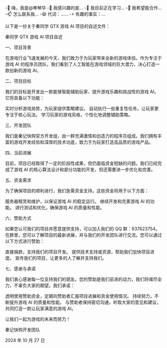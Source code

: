 -👋 嗨，我是@琴琴华
-👀 我感兴趣的是...
-🌱 我目前正在学习...
-💞️ 我希望能合作...
-📫 怎么联系我...
-😄 代词：......
-⚡ 有趣的事实：...

<!---
qincenhua/qincenhua是a ✨ special ✨ 资源库，因为它的'README.md'(此文件)出现在您的GitHub配置文件中。
您可以单击“预览”链接查看所做的更改。
--->
以下是一份关于秦同学 QTX 游戏 AI 项目的自述文件：
 
秦同学 QTX 游戏 AI 项目自述
 
一、项目背景
 
在游戏行业飞速发展的今天，我们致力于为玩家带来全新的游戏体验。作为专注于游戏 AI 的程序员团队，我们看到了人工智能在游戏领域的巨大潜力，决心打造一款创新的游戏 AI。
 
二、项目目标
 
我们的目标是开发出一款能够智能辅助玩家、提升游戏乐趣和挑战性的游戏 AI。它将具备以下功能：
 
实时分析游戏局势，为玩家提供策略建议。
自动执行一些重复性任务，让玩家更专注于核心玩法。
学习玩家的游戏风格，个性化地调整辅助策略。
 
三、开发团队
 
我们是秦记快购官方开发组，由一群充满激情和创造力的程序员组成。我们拥有丰富的游戏开发经验和深厚的技术功底，致力于为玩家打造高品质的游戏产品。
 
四、当前进展
 
目前，项目已经取得了一定的阶段性成果，但仍面临资金短缺的问题。我们已经完成了游戏 AI 的核心算法设计和部分功能的开发，但还需要进一步优化和完善。
 
五、资金需求
 
为了确保项目的顺利进行，我们急需资金支持。这些资金将用于以下方面：
 
服务器租赁和维护，以保证游戏 AI 的稳定运行。
继续开发和完善游戏 AI 的功能。
进行测试和优化，确保游戏 AI 的质量和性能。
 
六、赞助方式
 
如果您认可我们的项目并愿意提供支持，可以加入我们的 QQ 群：937623754。在群里，您可以了解项目的最新进展，并与我们的开发团队进行交流。您可以通过以下方式进行赞助：
 
直接捐款，支持我们的项目开发。
提供技术支持或资源，帮助我们加快项目进度。
宣传我们的项目，让更多的人了解并支持我们。
 
七、感谢与承诺
 
我们衷心感谢每一位支持我们的朋友。您的赞助是我们前进的动力，我们将竭尽全力，不辜负大家的期望。我们承诺：
 
透明使用赞助资金，定期向赞助者汇报项目进展和资金使用情况。
持续努力，不断提升游戏 AI 的质量和性能。
与赞助者保持密切沟通，听取大家的意见和建议，共同打造一款让玩家满意的游戏 AI。
 
让我们一起为游戏的未来而努力！
 
秦记快购开发团队
 
2024 年 10 月 27 日
